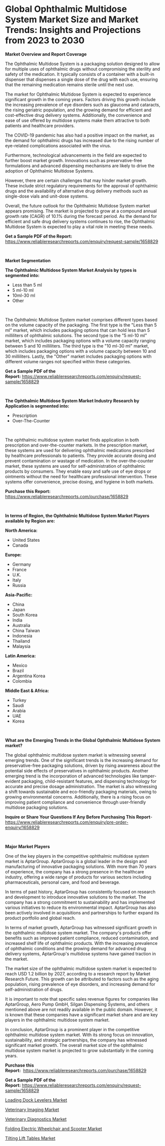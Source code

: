 <p><h1>Global Ophthalmic Multidose System Market Size and Market Trends: Insights and Projections from 2023 to 2030</h1></p><p><strong>Market Overview and Report Coverage</strong></p>
<p><p>The Ophthalmic Multidose System is a packaging solution designed to allow for multiple uses of ophthalmic drugs without compromising the sterility and safety of the medication. It typically consists of a container with a built-in dispenser that dispenses a single dose of the drug with each use, ensuring that the remaining medication remains sterile until the next use.</p><p>The market for Ophthalmic Multidose System is expected to experience significant growth in the coming years. Factors driving this growth include the increasing prevalence of eye disorders such as glaucoma and cataracts, the rising geriatric population, and the growing demand for efficient and cost-effective drug delivery systems. Additionally, the convenience and ease of use offered by multidose systems make them attractive to both patients and healthcare providers.</p><p>The COVID-19 pandemic has also had a positive impact on the market, as the demand for ophthalmic drugs has increased due to the rising number of eye-related complications associated with the virus.</p><p>Furthermore, technological advancements in the field are expected to further boost market growth. Innovations such as preservative-free formulations and advanced dispensing mechanisms are likely to drive the adoption of Ophthalmic Multidose Systems.</p><p>However, there are certain challenges that may hinder market growth. These include strict regulatory requirements for the approval of ophthalmic drugs and the availability of alternative drug delivery methods such as single-dose vials and unit-dose systems.</p><p>Overall, the future outlook for the Ophthalmic Multidose System market appears promising. The market is projected to grow at a compound annual growth rate (CAGR) of 10.1% during the forecast period. As the demand for efficient and safe drug delivery systems continues to rise, the Ophthalmic Multidose System is expected to play a vital role in meeting these needs.</p></p>
<p><strong>Get a Sample PDF of the Report:</strong> <a href="https://www.reliableresearchreports.com/enquiry/request-sample/1658829">https://www.reliableresearchreports.com/enquiry/request-sample/1658829</a></p>
<p>&nbsp;</p>
<p><strong>Market Segmentation</strong></p>
<p><strong>The Ophthalmic Multidose System Market Analysis by types is segmented into:</strong></p>
<p><ul><li>Less than 5 ml</li><li>5 ml-10 ml</li><li>10ml-30 ml</li><li>Other</li></ul></p>
<p>&nbsp;</p>
<p><p>The Ophthalmic Multidose System market comprises different types based on the volume capacity of the packaging. The first type is the "Less than 5 ml" market, which includes packaging options that can hold less than 5 milliliters of ophthalmic solutions. The second type is the "5 ml-10 ml" market, which includes packaging options with a volume capacity ranging between 5 and 10 milliliters. The third type is the "10 ml-30 ml" market, which includes packaging options with a volume capacity between 10 and 30 milliliters. Lastly, the "Other" market includes packaging options with different volume ranges not specified within these categories.</p></p>
<p><strong>Get a Sample PDF of the Report:</strong>&nbsp;<a href="https://www.reliableresearchreports.com/enquiry/request-sample/1658829">https://www.reliableresearchreports.com/enquiry/request-sample/1658829</a></p>
<p>&nbsp;</p>
<p><strong>The Ophthalmic Multidose System Market Industry Research by Application is segmented into:</strong></p>
<p><ul><li>Prescription</li><li>Over-The-Counter</li></ul></p>
<p>&nbsp;</p>
<p><p>The ophthalmic multidose system market finds application in both prescription and over-the-counter markets. In the prescription market, these systems are used for delivering ophthalmic medications prescribed by healthcare professionals to patients. They provide accurate dosing and prevent contamination or wastage of medication. In the over-the-counter market, these systems are used for self-administration of ophthalmic products by consumers. They enable easy and safe use of eye drops or ointments without the need for healthcare professional intervention. These systems offer convenience, precise dosing, and hygiene in both markets.</p></p>
<p><strong>Purchase this Report:</strong>&nbsp; <a href="https://www.reliableresearchreports.com/purchase/1658829">https://www.reliableresearchreports.com/purchase/1658829</a></p>
<p>&nbsp;</p>
<p><strong>In terms of Region, the Ophthalmic Multidose System Market Players available by Region are:</strong></p>
<p>
    <p> <strong> North America: </strong>
        <ul>
            <li>United States</li>
            <li>Canada</li>
        </ul>
        </p> 
    <p> <strong> Europe: </strong>
        <ul>
            <li>Germany</li>
            <li>France</li>
            <li>U.K.</li>
            <li>Italy</li>
            <li>Russia</li>
        </ul>
        </p> 
    <p> <strong> Asia-Pacific: </strong>
        <ul>
            <li>China</li>
            <li>Japan</li>
            <li>South Korea</li>
            <li>India</li>
            <li>Australia</li>
            <li>China Taiwan</li>
            <li>Indonesia</li>
            <li>Thailand</li>
            <li>Malaysia</li>
        </ul>
        </p> 
    <p> <strong> Latin America: </strong>
        <ul>
            <li>Mexico</li>
            <li>Brazil</li>
            <li>Argentina Korea</li>
            <li>Colombia</li>
        </ul>
        </p> 
    <p> <strong> Middle East & Africa: </strong>
        <ul>
            <li>Turkey</li>
            <li>Saudi</li>
            <li>Arabia</li>
            <li>UAE</li>
            <li>Korea</li>
        </ul>
    </p>
    </p>
<p>&nbsp;</p>
<p><strong>What are the Emerging Trends in the Global Ophthalmic Multidose System market?</strong></p>
<p><p>The global ophthalmic multidose system market is witnessing several emerging trends. One of the significant trends is the increasing demand for preservative-free packaging solutions, driven by rising awareness about the potential side effects of preservatives in ophthalmic products. Another emerging trend is the incorporation of advanced technologies like tamper-evident packaging, child-resistant features, and dispensing technology for accurate and precise dosage administration. The market is also witnessing a shift towards sustainable and eco-friendly packaging materials, owing to growing environmental concerns. Additionally, there is a rising focus on improving patient compliance and convenience through user-friendly multidose packaging solutions.</p></p>
<p><strong>Inquire or Share Your Questions If Any Before Purchasing This Report</strong>- <a href="https://www.reliableresearchreports.com/enquiry/pre-order-enquiry/1658829">https://www.reliableresearchreports.com/enquiry/pre-order-enquiry/1658829</a></p>
<p>&nbsp;</p>
<p><strong>Major Market Players</strong></p>
<p><p>One of the key players in the competitive ophthalmic multidose system market is AptarGroup. AptarGroup is a global leader in the design and manufacturing of innovative packaging solutions. With more than 70 years of experience, the company has a strong presence in the healthcare industry, offering a wide range of products for various sectors including pharmaceuticals, personal care, and food and beverage.</p><p>In terms of past history, AptarGroup has consistently focused on research and development to introduce innovative solutions to the market. The company has a strong commitment to sustainability and has implemented various initiatives to reduce its environmental impact. AptarGroup has also been actively involved in acquisitions and partnerships to further expand its product portfolio and global reach.</p><p>In terms of market growth, AptarGroup has witnessed significant growth in the ophthalmic multidose system market. The company's products offer benefits such as improved patient compliance, reduced contamination, and increased shelf life of ophthalmic products. With the increasing prevalence of ophthalmic conditions and the growing demand for advanced drug delivery systems, AptarGroup's multidose systems have gained traction in the market.</p><p>The market size of the ophthalmic multidose system market is expected to reach USD 1.2 billion by 2027, according to a research report by Market Research Future. This growth can be attributed to factors such as the aging population, rising prevalence of eye disorders, and increasing demand for self-administration of drugs.</p><p>It is important to note that specific sales revenue figures for companies like AptarGroup, Aero Pump GmbH, Silgan Dispensing Systems, and others mentioned above are not readily available in the public domain. However, it is known that these companies have a significant market share and are key players in the ophthalmic multidose system market.</p><p>In conclusion, AptarGroup is a prominent player in the competitive ophthalmic multidose system market. With its strong focus on innovation, sustainability, and strategic partnerships, the company has witnessed significant market growth. The overall market size of the ophthalmic multidose system market is projected to grow substantially in the coming years.</p></p>
<p><strong>Purchase this Report:</strong>&nbsp;&nbsp;<a href="https://www.reliableresearchreports.com/purchase/1658829">https://www.reliableresearchreports.com/purchase/1658829</a></p>
<p></p>
<p><strong>Get a Sample PDF of the Report:</strong>&nbsp;<a href="https://www.reliableresearchreports.com/enquiry/request-sample/1658829">https://www.reliableresearchreports.com/enquiry/request-sample/1658829</a></p>
<p><p><a href="https://www.linkedin.com/pulse/loading-dock-levelers-market-size-share-amp-trends-analysis-pvtle/">Loading Dock Levelers Market</a></p><p><a href="https://medium.com/@soledadroob625/veterinary-imaging-market-size-cagr-trends-2024-2030-b206b509fdaf">Veterinary Imaging Market</a></p><p><a href="https://medium.com/@palm.quick.roof/veterinary-diagnostics-market-competitive-analysis-market-trends-and-forecast-to-2030-45e460298d38">Veterinary Diagnostics Market</a></p><p><a href="https://github.com/aasishrp01/Market-Research-Report-List-1/blob/main/folding-electric-wheelchair-and-scooter-market.md">Folding Electric Wheelchair and Scooter Market</a></p><p><a href="https://www.linkedin.com/pulse/tilting-lift-tables-market-challenges-opportunities-growth-ziv4e/">Tilting Lift Tables Market</a></p></p>